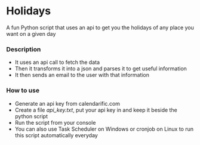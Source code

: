 # Holidays
A fun Python script that uses an api to get you the holidays of any place you want on a given day

### Description
* It uses an api call to fetch the data
* Then it transforms it into a json and parses it to get useful information
* It then sends an email to the user with that information

### How to use
* Generate an api key from calendarific.com
* Create a file *api_key.txt*, put your api key in and keep it beside the python script
* Run the script from your console
* You can also use Task Scheduler on Windows or cronjob on Linux to run this script automatically everyday
